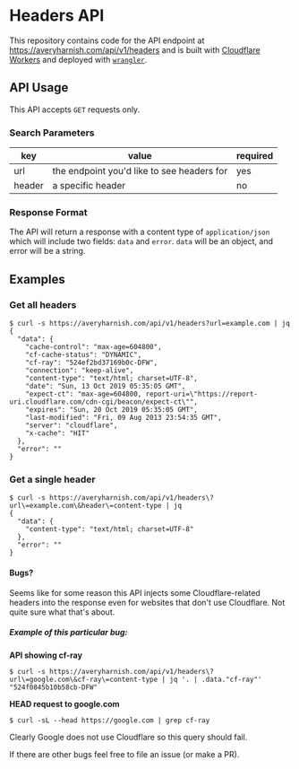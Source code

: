# Headers API

This repository contains code for the API endpoint at https://averyharnish.com/api/v1/headers and is built with [Cloudflare Workers](https://workers.cloudflare.com) and deployed with [`wrangler`](https://github.com/cloudflare/wrangler).

## API Usage

This API accepts `GET` requests only.

### Search Parameters

| key    | value                                      | required |
| ------ | ------------------------------------------ | -------- |
| url    | the endpoint you'd like to see headers for | yes      |
| header | a specific header                          | no       |

### Response Format

The API will return a response with a content type of `application/json` which will include two fields: `data` and `error`. `data` will be an object, and error will be a string.

## Examples

### Get all headers

```console
$ curl -s https://averyharnish.com/api/v1/headers?url=example.com | jq
{
  "data": {
    "cache-control": "max-age=604800",
    "cf-cache-status": "DYNAMIC",
    "cf-ray": "524ef2bd37169b0c-DFW",
    "connection": "keep-alive",
    "content-type": "text/html; charset=UTF-8",
    "date": "Sun, 13 Oct 2019 05:35:05 GMT",
    "expect-ct": "max-age=604800, report-uri=\"https://report-uri.cloudflare.com/cdn-cgi/beacon/expect-ct\"",
    "expires": "Sun, 20 Oct 2019 05:35:05 GMT",
    "last-modified": "Fri, 09 Aug 2013 23:54:35 GMT",
    "server": "cloudflare",
    "x-cache": "HIT"
  },
  "error": ""
}
```

### Get a single header

```console
$ curl -s https://averyharnish.com/api/v1/headers\?url\=example.com\&header\=content-type | jq
{
  "data": {
    "content-type": "text/html; charset=UTF-8"
  },
  "error": ""
}
```

#### Bugs?

Seems like for some reason this API injects some Cloudflare-related headers into the response even for websites that don't use Cloudflare. Not quite sure what that's about.

##### Example of this particular bug:

**API showing cf-ray**

```console
$ curl -s https://averyharnish.com/api/v1/headers\?url\=google.com\&cf-ray\=content-type | jq '. | .data."cf-ray"'
"524f0845b10b58cb-DFW"
```

**HEAD request to google.com**

```console
$ curl -sL --head https://google.com | grep cf-ray

```

Clearly Google does not use Cloudflare so this query should fail.

If there are other bugs feel free to file an issue (or make a PR).
